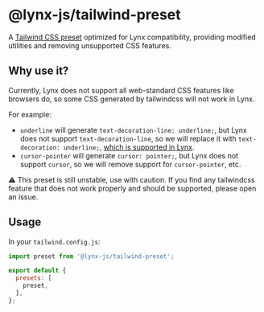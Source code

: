 # @lynx-js/tailwind-preset

A [Tailwind CSS preset](https://v3.tailwindcss.com/docs/presets) optimized for Lynx compatibility, providing modified utilities and removing unsupported CSS features.

## Why use it?

Currently, Lynx does not support all web-standard CSS features like browsers do, so some CSS generated by tailwindcss will not work in Lynx.

For example:

- `underline` will generate `text-decoration-line: underline;`, but Lynx does not support `text-decoration-line`, so we will replace it with `text-decoration: underline;`, [which is supported in Lynx](https://lynxjs.org/api/css/properties/text-decoration.html#text-decoration-line).
- `cursor-pointer` will generate `cursor: pointer;`, but Lynx does not support `cursor`, so we will remove support for `cursor-pointer`, etc.

:warning: This preset is still unstable, use with caution. If you find any tailwindcss feature that does not work properly and should be supported, please open an issue.

## Usage

In your `tailwind.config.js`:

```js
import preset from '@lynx-js/tailwind-preset';

export default {
  presets: [
    preset,
  ],
};
```

